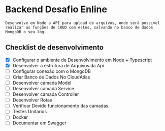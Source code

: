 # Backend Desafio Enline

    Desenvolve em Node a API para upload de arquivos, onde será possivel realizar as funções de CRUD com estes, salvando no banco de dados MongoDB o seu log.

## Checklist de desenvolvimento

- [x]  Configurar o ambiente de Desenvolvimento em Node + Typescript
- [x]  Desenvolver a estrutura de Arquivos da Api
- [ ]  Configurar conexão com o MongoDB
- [ ]  Criar Banco de Dados No CloudAtlas
- [ ]  Desenvolver camada Model
- [ ]  Desenvolver camada Service
- [ ]  Desenvolver camada Controller
- [ ]  Desenvolver Rotas
- [ ]  Verificar Devido funcionamento das camadas
- [ ]  Testes Unitários
- [ ]  Docker
- [ ]  Documentar em Swagger
